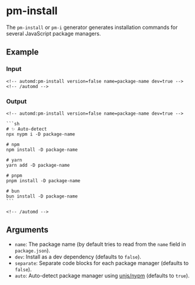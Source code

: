 # pm-install

The `pm-install` or `pm-i` generator generates installation commands for several JavaScript package managers.

<!-- automd:example generator=pm-install no-version name=package-name dev -->

## Example

### Input

    <!-- automd:pm-install version=false name=package-name dev=true -->
    <!-- /automd -->

### Output

    <!-- automd:pm-install version=false name=package-name dev=true -->
    
    ```sh
    # ✨ Auto-detect
    npx nypm i -D package-name
    
    # npm
    npm install -D package-name
    
    # yarn
    yarn add -D package-name
    
    # pnpm
    pnpm install -D package-name
    
    # bun
    bun install -D package-name
    ```
    
    <!-- /automd -->

<!-- /automd -->

## Arguments

- `name`: The package name (by default tries to read from the `name` field in `package.json`).
- `dev`: Install as a dev dependency (defaults to `false`).
- `separate`: Separate code blocks for each package manager (defaults to `false`).
- `auto`: Auto-detect package manager using [unjs/nypm](https://github.com/unjs/nypm#-nypm) (defaults to `true`).
